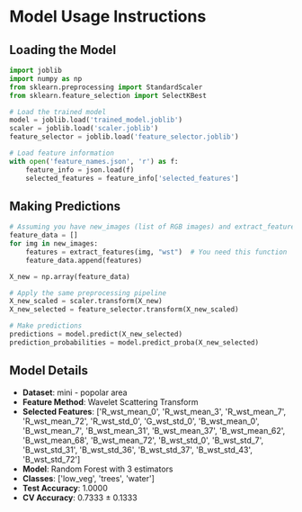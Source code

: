 # Model Usage Instructions

## Loading the Model
```python
import joblib
import numpy as np
from sklearn.preprocessing import StandardScaler
from sklearn.feature_selection import SelectKBest

# Load the trained model
model = joblib.load('trained_model.joblib')
scaler = joblib.load('scaler.joblib')
feature_selector = joblib.load('feature_selector.joblib')

# Load feature information
with open('feature_names.json', 'r') as f:
    feature_info = json.load(f)
    selected_features = feature_info['selected_features']
```

## Making Predictions
```python
# Assuming you have new_images (list of RGB images) and extract_features function
feature_data = []
for img in new_images:
    features = extract_features(img, "wst")  # You need this function
    feature_data.append(features)

X_new = np.array(feature_data)

# Apply the same preprocessing pipeline
X_new_scaled = scaler.transform(X_new)
X_new_selected = feature_selector.transform(X_new_scaled)

# Make predictions
predictions = model.predict(X_new_selected)
prediction_probabilities = model.predict_proba(X_new_selected)
```

## Model Details
- **Dataset**: mini - popolar area
- **Feature Method**: Wavelet Scattering Transform
- **Selected Features**: ['R_wst_mean_0', 'R_wst_mean_3', 'R_wst_mean_7', 'R_wst_mean_72', 'R_wst_std_0', 'G_wst_std_0', 'B_wst_mean_0', 'B_wst_mean_7', 'B_wst_mean_31', 'B_wst_mean_37', 'B_wst_mean_62', 'B_wst_mean_68', 'B_wst_mean_72', 'B_wst_std_0', 'B_wst_std_7', 'B_wst_std_31', 'B_wst_std_36', 'B_wst_std_37', 'B_wst_std_43', 'B_wst_std_72']
- **Model**: Random Forest with 3 estimators
- **Classes**: ['low_veg', 'trees', 'water']
- **Test Accuracy**: 1.0000
- **CV Accuracy**: 0.7333 ± 0.1333
